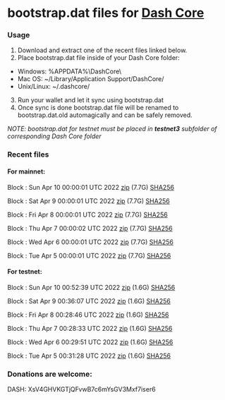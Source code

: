 # bootstrap.dat files for [Dash Core](https://github.com/dashpay/dash)

### Usage

1. Download and extract one of the recent files linked below.
2. Place bootstrap.dat file inside of your Dash Core folder:
 - Windows: %APPDATA%\DashCore\
 - Mac OS: ~/Library/Application Support/DashCore/
 - Unix/Linux: ~/.dashcore/
3. Run your wallet and let it sync using bootstrap.dat
4. Once sync is done bootstrap.dat file will be renamed to bootstrap.dat.old automagically and can be safely removed.

_NOTE: bootstrap.dat for testnet must be placed in **testnet3** subfolder of corresponding Dash Core folder_

### Recent files

#### For mainnet:

Block [](https://insight.dash.org/insight/block/): Sun Apr 10 00:00:01 UTC 2022 [zip](https://dash-bootstrap.ams3.digitaloceanspaces.com/mainnet/2022-04-10/bootstrap.dat.zip) (7.7G) [SHA256](https://dash-bootstrap.ams3.digitaloceanspaces.com/mainnet/2022-04-10/sha256.txt)

Block [](https://insight.dash.org/insight/block/): Sat Apr  9 00:00:01 UTC 2022 [zip](https://dash-bootstrap.ams3.digitaloceanspaces.com/mainnet/2022-04-09/bootstrap.dat.zip) (7.7G) [SHA256](https://dash-bootstrap.ams3.digitaloceanspaces.com/mainnet/2022-04-09/sha256.txt)

Block [](https://insight.dash.org/insight/block/): Fri Apr  8 00:00:01 UTC 2022 [zip](https://dash-bootstrap.ams3.digitaloceanspaces.com/mainnet/2022-04-08/bootstrap.dat.zip) (7.7G) [SHA256](https://dash-bootstrap.ams3.digitaloceanspaces.com/mainnet/2022-04-08/sha256.txt)

Block [](https://insight.dash.org/insight/block/): Thu Apr  7 00:00:02 UTC 2022 [zip](https://dash-bootstrap.ams3.digitaloceanspaces.com/mainnet/2022-04-07/bootstrap.dat.zip) (7.7G) [SHA256](https://dash-bootstrap.ams3.digitaloceanspaces.com/mainnet/2022-04-07/sha256.txt)

Block [](https://insight.dash.org/insight/block/): Wed Apr  6 00:00:01 UTC 2022 [zip](https://dash-bootstrap.ams3.digitaloceanspaces.com/mainnet/2022-04-06/bootstrap.dat.zip) (7.7G) [SHA256](https://dash-bootstrap.ams3.digitaloceanspaces.com/mainnet/2022-04-06/sha256.txt)

Block [](https://insight.dash.org/insight/block/): Tue Apr  5 00:00:01 UTC 2022 [zip](https://dash-bootstrap.ams3.digitaloceanspaces.com/mainnet/2022-04-05/bootstrap.dat.zip) (7.7G) [SHA256](https://dash-bootstrap.ams3.digitaloceanspaces.com/mainnet/2022-04-05/sha256.txt)


#### For testnet:

Block [](https://testnet-insight.dashevo.org/insight/block/): Sun Apr 10 00:52:39 UTC 2022 [zip](https://dash-bootstrap.ams3.digitaloceanspaces.com/testnet/2022-04-10/bootstrap.dat.zip) (1.6G) [SHA256](https://dash-bootstrap.ams3.digitaloceanspaces.com/testnet/2022-04-10/sha256.txt)

Block [](https://testnet-insight.dashevo.org/insight/block/): Sat Apr  9 00:36:07 UTC 2022 [zip](https://dash-bootstrap.ams3.digitaloceanspaces.com/testnet/2022-04-09/bootstrap.dat.zip) (1.6G) [SHA256](https://dash-bootstrap.ams3.digitaloceanspaces.com/testnet/2022-04-09/sha256.txt)

Block [](https://testnet-insight.dashevo.org/insight/block/): Fri Apr  8 00:28:46 UTC 2022 [zip](https://dash-bootstrap.ams3.digitaloceanspaces.com/testnet/2022-04-08/bootstrap.dat.zip) (1.6G) [SHA256](https://dash-bootstrap.ams3.digitaloceanspaces.com/testnet/2022-04-08/sha256.txt)

Block [](https://testnet-insight.dashevo.org/insight/block/): Thu Apr  7 00:28:33 UTC 2022 [zip](https://dash-bootstrap.ams3.digitaloceanspaces.com/testnet/2022-04-07/bootstrap.dat.zip) (1.6G) [SHA256](https://dash-bootstrap.ams3.digitaloceanspaces.com/testnet/2022-04-07/sha256.txt)

Block [](https://testnet-insight.dashevo.org/insight/block/): Wed Apr  6 00:29:51 UTC 2022 [zip](https://dash-bootstrap.ams3.digitaloceanspaces.com/testnet/2022-04-06/bootstrap.dat.zip) (1.6G) [SHA256](https://dash-bootstrap.ams3.digitaloceanspaces.com/testnet/2022-04-06/sha256.txt)

Block [](https://testnet-insight.dashevo.org/insight/block/): Tue Apr  5 00:31:28 UTC 2022 [zip](https://dash-bootstrap.ams3.digitaloceanspaces.com/testnet/2022-04-05/bootstrap.dat.zip) (1.6G) [SHA256](https://dash-bootstrap.ams3.digitaloceanspaces.com/testnet/2022-04-05/sha256.txt)


### Donations are welcome:

DASH: XsV4GHVKGTjQFvwB7c6mYsGV3Mxf7iser6
